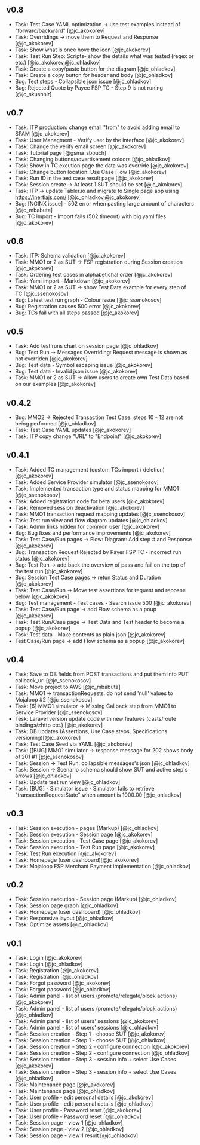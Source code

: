 ## v0.8
- Task: Test Case YAML optimization -> use test examples instead of "forward/backward" [@jc_akokorev]
- Task: Overridings -> move them to Request and Response [@jc_akokorev]
- Task: Show what is once hove the icon [@jc_akokorev]
- Task: Test Run Step: Scripts- show the details what was tested (regex or etc.) [@jc_akokorev,@jc_ohladkov]
- Task: Create a copy/paste button for the diagram [@jc_ohladkov]
- Task: Create a copy button for header and body [@jc_ohladkov]
- Bug: Test steps - Collapsible json issue [@jc_ohladkov]
- Bug: Rejected Quote by Payee FSP TC - Step 9 is not runing [@jc_skushnir]

## v0.7
- Task: ITP production: change email "from" to avoid adding email to SPAM [@jc_akokorev]
- Task: User Managment - Verify user by the interface [@jc_akokorev]
- Task: Change the verify email screen [@jc_akokorev]
- Task: Tutorial page [@gsma_sbouch]
- Task: Changing buttons/advertisement coloors [@jc_ohladkov]
- Task: Show in TC excution page the data was override [@jc_akokorev]
- Task: Change button location: Use Case Flow [@jc_akokorev]
- Task: Run ID in the test case result page [@jc_akokorev]
- Task: Session create -> At least 1 SUT should be set [@jc_akokorev]
- Task: ITP -> update Tabler.io and migrate to Single page app using https://inertiajs.com/ [@jc_ohladkov,@jc_akokorev]
- Bug: [NGINX issue] - 502 error when pasting large amount of characters [@jc_mbabuta]
- Bug: TC import - Import fails (502 timeout) with big yaml files [@jc_akokorev]

## v0.6
- Task: ITP: Schema validation [@jc_akokorev]
- Task: MMO1 or 2 as SUT -> FSP registration during Session creation [@jc_akokorev]
- Task: Ordering test cases in alphabetichal order [@jc_akokorev]
- Task: Yaml import - Markdown [@jc_akokorev]
- Task: MMO1 or 2 as SUT -> show Test Data example for every step of TC [@jc_ssenokosov]
- Bug: Latest test run graph - Colour issue [@jc_ssenokosov]
- Bug: Registration causes 500 error [@jc_akokorev]
- Bug: TCs fail with all steps passed [@jc_akokorev]

## v0.5
- Task: Add test runs chart on session page [@jc_ohladkov]
- Bug: Test Run -> Messages Overriding: Request message is shown as not overriden [@jc_akokorev]
- Bug: Test data - Symbol escaping issue [@jc_akokorev]
- Bug: Test data - Invalid json issue [@jc_akokorev]
- Task: MMO1 or 2 as SUT -> Allow users to create own Test Data based on our examples [@jc_akokorev]

## v0.4.2
- Bug: MMO2 -> Rejected Transaction Test Case: steps 10 - 12 are not being performed [@jc_ohladkov]
- Task: Test Case YAML updates [@jc_akokorev]
- Task: ITP copy change "URL" to "Endpoint" [@jc_akokorev]

## v0.4.1
- Task: Added TC management (custom TCs import / deletion) [@jc_akokorev]
- Task: Added Service Provider simulator [@jc_ssenokosov]
- Task: Implemented transaction type and status mapping for MMO1 [@jc_ssenokosov]
- Task: Added registration code for beta users [@jc_akokorev]
- Task: Removed session deactivation [@jc_akokorev]
- Task: MMO1 transaction request mapping updates [@jc_ssenokosov]
- Task: Test run view and flow diagram updates [@jc_ohladkov]
- Task: Admin links hidden for common user [@jc_akokorev]
- Bug: Bug fixes and performance improvements [@jc_akokorev]
- Task: Test Case/Run pages -> Flow: Diagram: Add step # and Response [@jc_akokorev]
- Bug: Transaction Request Rejected by Payer FSP TC - incorrect run status [@jc_akokorev]
- Bug: Test Run -> add back the overview of pass and fail on the top of the test run [@jc_akokorev]
- Bug: Session Test Case pages -> retun Status and Duration [@jc_akokorev]
- Task: Test Case/Run -> Move test assertions for request and reposne below [@jc_akokorev]
- Bug: Test management - Test cases - Search issue 500 [@jc_akokorev]
- Task: Test Case/Run page -> add Flow schema as a poup [@jc_akokorev]
- Task: Test Run/Case page -> Test Data and Test header to become a popup [@jc_akokorev]
- Task: Test data - Make contents as plain json [@jc_akokorev]
- Test Case/Run page -> add Flow schema as a popup [@jc_akokorev]


## v0.4
- Task: Save to DB fields from POST transactions and put them into PUT callback_url  [@jc_ssenokosov]
- Task: Move project to AWS [@jc_mbabuta]
- Task: MMO1 -> transactionRequests: do not send 'null' values to Mojaloop #2 [@jc_ssenokosov]
- Task: [6] MMO1 simulator -> Missing Callback step from MMO1 to Service Provider [@jc_ssenokosov]
- Tesk: Laravel version update code with new features (casts/route bindings/zhttp etc.) [@jc_akokorev]
- Task: DB updates (Assertions, Use Case steps, Specifications versioning)[@jc_akokorev]
- Task: Test Case Seed via YAML [@jc_akokorev]
- Task: [[BUG] MMO1 simulator -> response message for 202 shows body of 201 #1 [@jc_ssenokosov]
- Task: Session -> Test Run: collapsible messages's json [@jc_ohladkov]
- Task: Session -> Scenario schema should show SUT and active step's arrows [@jc_ohladkov]
- Task: Update test run view [@jc_ohladkov]
- Task: [BUG] - Simulator issue - Simulator fails to retrieve "transactionRequestState" when amount is 1000.00 [@jc_ohladkov]

## v0.3
- Task: Session execution - pages (Markup) [@jc_ohladkov]
- Task: Session execution - Session page [@jc_akokorev]
- Task: Session execution - Test Case page [@jc_akokorev]
- Task: Session execution - Test Run page [@jc_akokorev]
- Tesk: Test Run execution [@jc_akokorev]
- Task: Homepage (user dashboard)[@jc_akokorev]
- Task: Mojaloop FSP Merchant Payment implementation [@jc_ohladkov]

## v0.2
- Task: Session execution - Session page (Markup) [@jc_ohladkov]
- Task: Session page graph [@jc_ohladkov]
- Task: Homepage (user dashboard) [@jc_ohladkov]
- Task: Responsive layout [@jc_ohladkov]
- Task: Optimize assets [@jc_ohladkov]

## v0.1
- Task: Login [@jc_akokorev]
- Task: Login [@jc_ohladkov]
- Task: Registration [@jc_akokorev]
- Task: Registration [@jc_ohladkov]
- Task: Forgot password [@jc_akokorev]
- Task: Forgot password [@jc_ohladkov]
- Task: Admin panel - list of users (promote/relegate/block actions) [@jc_akokorev]
- Task: Admin panel - list of users (promote/relegate/block actions) [@jc_ohladkov]
- Task: Admin panel - list of users' sessions [@jc_akokorev]
- Task: Admin panel - list of users' sessions [@jc_ohladkov]
- Task: Session creation - Step 1 - choose SUT [@jc_akokorev]
- Task: Session creation - Step 1 - choose SUT [@jc_ohladkov]
- Task: Session creation - Step 2 - configure connection [@jc_akokorev]
- Task: Session creation - Step 2 - configure connection [@jc_ohladkov]
- Task: Session creation - Step 3 - session info + select Use Cases [@jc_akokorev]
- Task: Session creation - Step 3 - session info + select Use Cases [@jc_ohladkov]
- Task: Maintenance page [@jc_akokorev]
- Task: Maintenance page [@jc_ohladkov]
- Task: User profile - edit personal details [@jc_akokorev]
- Task: User profile - edit personal details [@jc_ohladkov]
- Task: User profile - Password reset [@jc_akokorev]
- Task: User profile - Password reset [@jc_ohladkov]
- Task: Session page - view 1 [@jc_ohladkov]
- Task: Session page - view 2 [@jc_ohladkov]
- Task: Session page - view 1 result [@jc_ohladkov]
